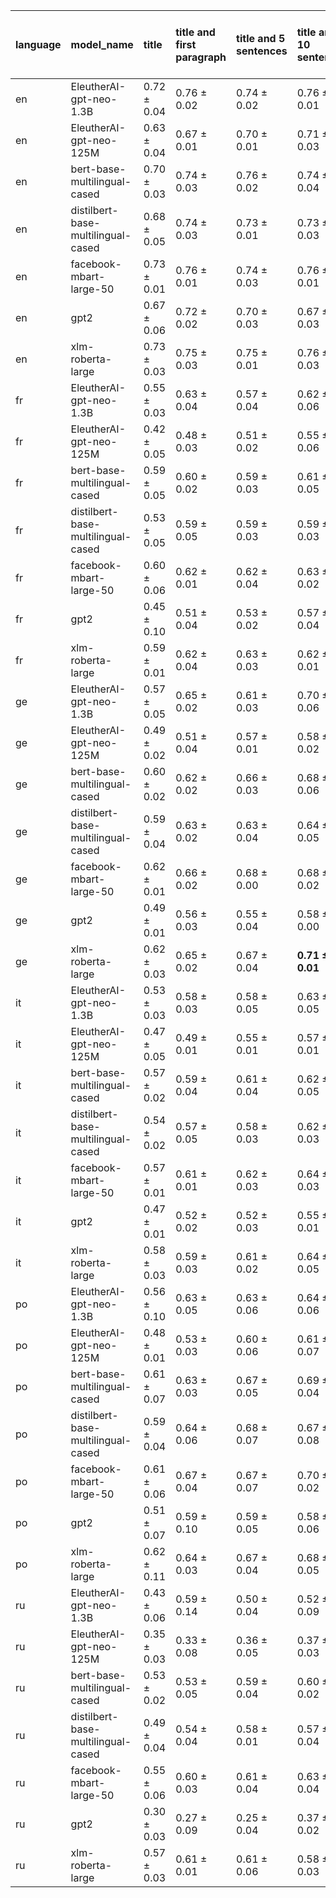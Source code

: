 | language   | model_name                         | title           | title and first paragraph   | title and 5 sentences   | title and 10 sentences   | title and first sentence each paragraph   | raw text            |
|:-----------|:-----------------------------------|:----------------|:----------------------------|:------------------------|:-------------------------|:------------------------------------------|:--------------------|
| en         | EleutherAI-gpt-neo-1.3B            | 0.72 $\pm$ 0.04 | 0.76 $\pm$ 0.02             | 0.74 $\pm$ 0.02         | 0.76 $\pm$ 0.01          | **0.77 $\pm$ 0.03**                       | **0.77 $\pm$ 0.03** |
| en         | EleutherAI-gpt-neo-125M            | 0.63 $\pm$ 0.04 | 0.67 $\pm$ 0.01             | 0.70 $\pm$ 0.01         | 0.71 $\pm$ 0.03          | 0.73 $\pm$ 0.04                           | 0.75 $\pm$ 0.03     |
| en         | bert-base-multilingual-cased       | 0.70 $\pm$ 0.03 | 0.74 $\pm$ 0.03             | 0.76 $\pm$ 0.02         | 0.74 $\pm$ 0.04          | 0.75 $\pm$ 0.03                           | 0.75 $\pm$ 0.02     |
| en         | distilbert-base-multilingual-cased | 0.68 $\pm$ 0.05 | 0.74 $\pm$ 0.03             | 0.73 $\pm$ 0.01         | 0.73 $\pm$ 0.03          | 0.75 $\pm$ 0.02                           | 0.75 $\pm$ 0.03     |
| en         | facebook-mbart-large-50            | 0.73 $\pm$ 0.01 | 0.76 $\pm$ 0.01             | 0.74 $\pm$ 0.03         | 0.76 $\pm$ 0.01          | **0.77 $\pm$ 0.02**                       | 0.74 $\pm$ 0.02     |
| en         | gpt2                               | 0.67 $\pm$ 0.06 | 0.72 $\pm$ 0.02             | 0.70 $\pm$ 0.03         | 0.67 $\pm$ 0.03          | 0.71 $\pm$ 0.05                           | 0.72 $\pm$ 0.03     |
| en         | xlm-roberta-large                  | 0.73 $\pm$ 0.03 | 0.75 $\pm$ 0.03             | 0.75 $\pm$ 0.01         | 0.76 $\pm$ 0.03          | 0.74 $\pm$ 0.01                           | 0.74 $\pm$ 0.02     |
| fr         | EleutherAI-gpt-neo-1.3B            | 0.55 $\pm$ 0.03 | 0.63 $\pm$ 0.04             | 0.57 $\pm$ 0.04         | 0.62 $\pm$ 0.06          | 0.65 $\pm$ 0.06                           | 0.64 $\pm$ 0.02     |
| fr         | EleutherAI-gpt-neo-125M            | 0.42 $\pm$ 0.05 | 0.48 $\pm$ 0.03             | 0.51 $\pm$ 0.02         | 0.55 $\pm$ 0.06          | 0.53 $\pm$ 0.06                           | 0.64 $\pm$ 0.04     |
| fr         | bert-base-multilingual-cased       | 0.59 $\pm$ 0.05 | 0.60 $\pm$ 0.02             | 0.59 $\pm$ 0.03         | 0.61 $\pm$ 0.05          | 0.62 $\pm$ 0.01                           | 0.64 $\pm$ 0.03     |
| fr         | distilbert-base-multilingual-cased | 0.53 $\pm$ 0.05 | 0.59 $\pm$ 0.05             | 0.59 $\pm$ 0.03         | 0.59 $\pm$ 0.03          | 0.62 $\pm$ 0.01                           | 0.61 $\pm$ 0.00     |
| fr         | facebook-mbart-large-50            | 0.60 $\pm$ 0.06 | 0.62 $\pm$ 0.01             | 0.62 $\pm$ 0.04         | 0.63 $\pm$ 0.02          | 0.64 $\pm$ 0.03                           | **0.67 $\pm$ 0.05** |
| fr         | gpt2                               | 0.45 $\pm$ 0.10 | 0.51 $\pm$ 0.04             | 0.53 $\pm$ 0.02         | 0.57 $\pm$ 0.04          | 0.59 $\pm$ 0.02                           | 0.58 $\pm$ 0.02     |
| fr         | xlm-roberta-large                  | 0.59 $\pm$ 0.01 | 0.62 $\pm$ 0.04             | 0.63 $\pm$ 0.03         | 0.62 $\pm$ 0.01          | 0.61 $\pm$ 0.02                           | 0.61 $\pm$ 0.01     |
| ge         | EleutherAI-gpt-neo-1.3B            | 0.57 $\pm$ 0.05 | 0.65 $\pm$ 0.02             | 0.61 $\pm$ 0.03         | 0.70 $\pm$ 0.06          | 0.66 $\pm$ 0.03                           | 0.68 $\pm$ 0.02     |
| ge         | EleutherAI-gpt-neo-125M            | 0.49 $\pm$ 0.02 | 0.51 $\pm$ 0.04             | 0.57 $\pm$ 0.01         | 0.58 $\pm$ 0.02          | 0.60 $\pm$ 0.05                           | 0.62 $\pm$ 0.01     |
| ge         | bert-base-multilingual-cased       | 0.60 $\pm$ 0.02 | 0.62 $\pm$ 0.02             | 0.66 $\pm$ 0.03         | 0.68 $\pm$ 0.06          | 0.66 $\pm$ 0.01                           | 0.65 $\pm$ 0.03     |
| ge         | distilbert-base-multilingual-cased | 0.59 $\pm$ 0.04 | 0.63 $\pm$ 0.02             | 0.63 $\pm$ 0.04         | 0.64 $\pm$ 0.05          | 0.66 $\pm$ 0.03                           | 0.63 $\pm$ 0.01     |
| ge         | facebook-mbart-large-50            | 0.62 $\pm$ 0.01 | 0.66 $\pm$ 0.02             | 0.68 $\pm$ 0.00         | 0.68 $\pm$ 0.02          | 0.70 $\pm$ 0.04                           | 0.70 $\pm$ 0.02     |
| ge         | gpt2                               | 0.49 $\pm$ 0.01 | 0.56 $\pm$ 0.03             | 0.55 $\pm$ 0.04         | 0.58 $\pm$ 0.00          | 0.55 $\pm$ 0.02                           | 0.63 $\pm$ 0.02     |
| ge         | xlm-roberta-large                  | 0.62 $\pm$ 0.03 | 0.65 $\pm$ 0.02             | 0.67 $\pm$ 0.04         | **0.71 $\pm$ 0.01**      | 0.68 $\pm$ 0.04                           | 0.64 $\pm$ 0.06     |
| it         | EleutherAI-gpt-neo-1.3B            | 0.53 $\pm$ 0.03 | 0.58 $\pm$ 0.03             | 0.58 $\pm$ 0.05         | 0.63 $\pm$ 0.05          | 0.63 $\pm$ 0.03                           | 0.66 $\pm$ 0.05     |
| it         | EleutherAI-gpt-neo-125M            | 0.47 $\pm$ 0.05 | 0.49 $\pm$ 0.01             | 0.55 $\pm$ 0.01         | 0.57 $\pm$ 0.01          | 0.59 $\pm$ 0.04                           | 0.64 $\pm$ 0.03     |
| it         | bert-base-multilingual-cased       | 0.57 $\pm$ 0.02 | 0.59 $\pm$ 0.04             | 0.61 $\pm$ 0.04         | 0.62 $\pm$ 0.05          | 0.62 $\pm$ 0.07                           | 0.65 $\pm$ 0.06     |
| it         | distilbert-base-multilingual-cased | 0.54 $\pm$ 0.02 | 0.57 $\pm$ 0.05             | 0.58 $\pm$ 0.03         | 0.62 $\pm$ 0.03          | 0.60 $\pm$ 0.04                           | 0.62 $\pm$ 0.05     |
| it         | facebook-mbart-large-50            | 0.57 $\pm$ 0.01 | 0.61 $\pm$ 0.01             | 0.62 $\pm$ 0.03         | 0.64 $\pm$ 0.03          | 0.65 $\pm$ 0.08                           | **0.68 $\pm$ 0.05** |
| it         | gpt2                               | 0.47 $\pm$ 0.01 | 0.52 $\pm$ 0.02             | 0.52 $\pm$ 0.03         | 0.55 $\pm$ 0.01          | 0.55 $\pm$ 0.06                           | 0.61 $\pm$ 0.01     |
| it         | xlm-roberta-large                  | 0.58 $\pm$ 0.03 | 0.59 $\pm$ 0.03             | 0.61 $\pm$ 0.02         | 0.64 $\pm$ 0.05          | 0.61 $\pm$ 0.04                           | 0.61 $\pm$ 0.05     |
| po         | EleutherAI-gpt-neo-1.3B            | 0.56 $\pm$ 0.10 | 0.63 $\pm$ 0.05             | 0.63 $\pm$ 0.06         | 0.64 $\pm$ 0.06          | 0.69 $\pm$ 0.03                           | 0.65 $\pm$ 0.03     |
| po         | EleutherAI-gpt-neo-125M            | 0.48 $\pm$ 0.01 | 0.53 $\pm$ 0.03             | 0.60 $\pm$ 0.06         | 0.61 $\pm$ 0.07          | 0.59 $\pm$ 0.05                           | 0.63 $\pm$ 0.03     |
| po         | bert-base-multilingual-cased       | 0.61 $\pm$ 0.07 | 0.63 $\pm$ 0.03             | 0.67 $\pm$ 0.05         | 0.69 $\pm$ 0.04          | 0.67 $\pm$ 0.06                           | 0.66 $\pm$ 0.08     |
| po         | distilbert-base-multilingual-cased | 0.59 $\pm$ 0.04 | 0.64 $\pm$ 0.06             | 0.68 $\pm$ 0.07         | 0.67 $\pm$ 0.08          | 0.67 $\pm$ 0.08                           | 0.65 $\pm$ 0.04     |
| po         | facebook-mbart-large-50            | 0.61 $\pm$ 0.06 | 0.67 $\pm$ 0.04             | 0.67 $\pm$ 0.07         | 0.70 $\pm$ 0.02          | 0.69 $\pm$ 0.05                           | **0.71 $\pm$ 0.02** |
| po         | gpt2                               | 0.51 $\pm$ 0.07 | 0.59 $\pm$ 0.10             | 0.59 $\pm$ 0.05         | 0.58 $\pm$ 0.06          | 0.61 $\pm$ 0.06                           | 0.61 $\pm$ 0.05     |
| po         | xlm-roberta-large                  | 0.62 $\pm$ 0.11 | 0.64 $\pm$ 0.03             | 0.67 $\pm$ 0.04         | 0.68 $\pm$ 0.05          | 0.68 $\pm$ 0.06                           | 0.63 $\pm$ 0.01     |
| ru         | EleutherAI-gpt-neo-1.3B            | 0.43 $\pm$ 0.06 | 0.59 $\pm$ 0.14             | 0.50 $\pm$ 0.04         | 0.52 $\pm$ 0.09          | 0.58 $\pm$ 0.15                           | 0.52 $\pm$ 0.05     |
| ru         | EleutherAI-gpt-neo-125M            | 0.35 $\pm$ 0.03 | 0.33 $\pm$ 0.08             | 0.36 $\pm$ 0.05         | 0.37 $\pm$ 0.03          | 0.37 $\pm$ 0.10                           | 0.40 $\pm$ 0.11     |
| ru         | bert-base-multilingual-cased       | 0.53 $\pm$ 0.02 | 0.53 $\pm$ 0.05             | 0.59 $\pm$ 0.04         | 0.60 $\pm$ 0.02          | 0.60 $\pm$ 0.04                           | 0.59 $\pm$ 0.02     |
| ru         | distilbert-base-multilingual-cased | 0.49 $\pm$ 0.04 | 0.54 $\pm$ 0.04             | 0.58 $\pm$ 0.01         | 0.57 $\pm$ 0.04          | 0.60 $\pm$ 0.02                           | 0.55 $\pm$ 0.01     |
| ru         | facebook-mbart-large-50            | 0.55 $\pm$ 0.06 | 0.60 $\pm$ 0.03             | 0.61 $\pm$ 0.04         | 0.63 $\pm$ 0.04          | 0.62 $\pm$ 0.02                           | **0.66 $\pm$ 0.07** |
| ru         | gpt2                               | 0.30 $\pm$ 0.03 | 0.27 $\pm$ 0.09             | 0.25 $\pm$ 0.04         | 0.37 $\pm$ 0.02          | 0.41 $\pm$ 0.00                           | 0.46 $\pm$ 0.15     |
| ru         | xlm-roberta-large                  | 0.57 $\pm$ 0.03 | 0.61 $\pm$ 0.01             | 0.61 $\pm$ 0.06         | 0.58 $\pm$ 0.03          | 0.58 $\pm$ 0.02                           | 0.59 $\pm$ 0.08     |